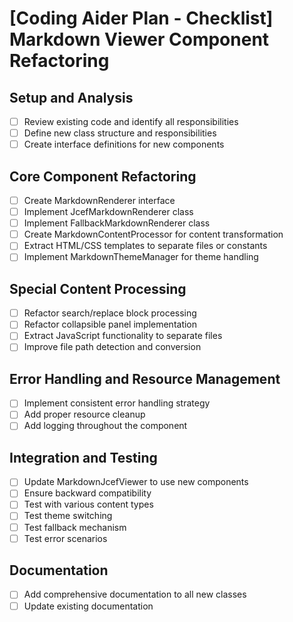 # [Coding Aider Plan - Checklist] Markdown Viewer Component Refactoring

## Setup and Analysis
- [ ] Review existing code and identify all responsibilities
- [ ] Define new class structure and responsibilities
- [ ] Create interface definitions for new components

## Core Component Refactoring
- [ ] Create MarkdownRenderer interface
- [ ] Implement JcefMarkdownRenderer class
- [ ] Implement FallbackMarkdownRenderer class
- [ ] Create MarkdownContentProcessor for content transformation
- [ ] Extract HTML/CSS templates to separate files or constants
- [ ] Implement MarkdownThemeManager for theme handling

## Special Content Processing
- [ ] Refactor search/replace block processing
- [ ] Refactor collapsible panel implementation
- [ ] Extract JavaScript functionality to separate files
- [ ] Improve file path detection and conversion

## Error Handling and Resource Management
- [ ] Implement consistent error handling strategy
- [ ] Add proper resource cleanup
- [ ] Add logging throughout the component

## Integration and Testing
- [ ] Update MarkdownJcefViewer to use new components
- [ ] Ensure backward compatibility
- [ ] Test with various content types
- [ ] Test theme switching
- [ ] Test fallback mechanism
- [ ] Test error scenarios

## Documentation
- [ ] Add comprehensive documentation to all new classes
- [ ] Update existing documentation
